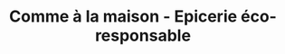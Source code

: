 ---
title: "Comme à la maison - Epicerie éco-responsable"
url: /la-ronde/comme-a-la-maison-epicerie-eco-responsable/
shop: Lebensmittel
---